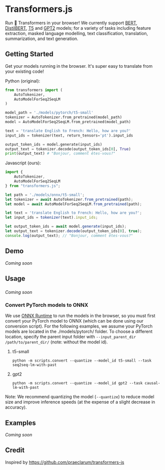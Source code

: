 # Transformers.js

Run 🤗 Transformers in your browser! We currently support [BERT](https://huggingface.co/docs/transformers/model_doc/bert), [DistilBERT](https://huggingface.co/docs/transformers/model_doc/distilbert), [T5](https://huggingface.co/docs/transformers/model_doc/t5) and [GPT2](https://huggingface.co/docs/transformers/model_doc/gpt2) models; for a variety of tasks including feature extraction, masked language modelling, text classification, translation, summarization, and text generation.

## Getting Started

Get your models running in the browser. It's super easy to translate from your existing code!


Python (original):
```python
from transformers import (
    AutoTokenizer,
    AutoModelForSeq2SeqLM
)

model_path = './models/pytorch/t5-small'
tokenizer = AutoTokenizer.from_pretrained(model_path)
model = AutoModelForSeq2SeqLM.from_pretrained(model_path)

text = 'translate English to French: Hello, how are you?'
input_ids = tokenizer(text, return_tensors='pt').input_ids

output_token_ids = model.generate(input_ids)
output_text = tokenizer.decode(output_token_ids[0], True)
print(output_text) # "Bonjour, comment êtes-vous?"
```

Javascript (ours):
```javascript
import {
    AutoTokenizer,
    AutoModelForSeq2SeqLM
} from "transformers.js";

let path = './models/onnx/t5-small';
let tokenizer = await AutoTokenizer.from_pretrained(path);
let model = await AutoModelForSeq2SeqLM.from_pretrained(path);

let text = 'translate English to French: Hello, how are you?';
let input_ids = tokenizer(text).input_ids;

let output_token_ids = await model.generate(input_ids);
let output_text = tokenizer.decode(output_token_ids[0], true);
console.log(output_text); // "Bonjour, comment êtes-vous?"
```



## Demo
*Coming soon*

## Usage
###
*Coming soon*

### Convert PyTorch models to ONNX
We use [ONNX Runtime](https://onnxruntime.ai/) to run the models in the browser, so you must first convert your PyTorch model to ONNX (which can be done using our conversion script). For the following examples, we assume your PyTorch models are located in the ./models/pytorch/ folder. To choose a different location, specify the parent input folder with `--input_parent_dir /path/to/parent_dir/` (note: without the model id).

1. t5-small
    ```
    python -m scripts.convert --quantize --model_id t5-small --task seq2seq-lm-with-past
    ```

2. gpt2
    ```
    python -m scripts.convert --quantize --model_id gpt2 --task causal-lm-with-past
    ```
    
Note: We recommend quantizing the model (`--quantize`) to reduce model size and improve inference speeds (at the expense of a slight decrease in accuracy).

## Examples
*Coming soon*

## Credit
Inspired by https://github.com/praeclarum/transformers-js


